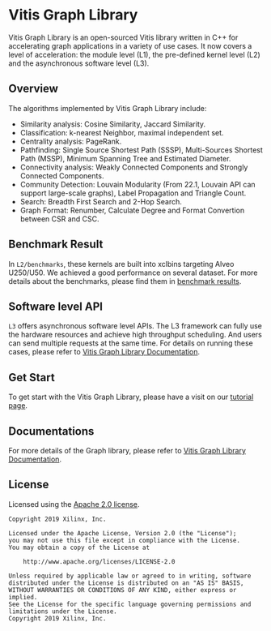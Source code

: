 # Vitis Graph Library

Vitis Graph Library is an open-sourced Vitis library written in C++ for accelerating graph applications in a variety of use cases. It now covers a level of acceleration: the module level (L1), the pre-defined kernel level (L2) and the asynchronous software level (L3). 

## Overview

The algorithms implemented by Vitis Graph Library include:

- Similarity analysis: Cosine Similarity, Jaccard Similarity.
- Classification: k-nearest Neighbor, maximal independent set.
- Centrality analysis: PageRank.
- Pathfinding: Single Source Shortest Path (SSSP), Multi-Sources Shortest Path (MSSP), Minimum Spanning Tree and Estimated Diameter.
- Connectivity analysis: Weakly Connected Components and Strongly Connected Components.
- Community Detection: Louvain Modularity (From 22.1, Louvain API can support large-scale graphs), Label Propagation and Triangle Count.
- Search: Breadth First Search and 2-Hop Search.
- Graph Format: Renumber, Calculate Degree and Format Convertion between CSR and CSC.


## Benchmark Result

In `L2/benchmarks`, these kernels are built into xclbins targeting Alveo U250/U50. We achieved a good performance on several dataset. For more details about the benchmarks, please find them in [benchmark results](https://xilinx.github.io/Vitis_Libraries/graph/2022.1/benchmark.html).

## Software level API

`L3` offers asynchronous software level APIs. The L3 framework can fully use the hardware resources and achieve high throughput scheduling. And users can send multiple requests at the same time. For details on running these cases, please refer to [Vitis Graph Library Documentation](https://xilinx.github.io/Vitis_Libraries/graph/2022.1/guide_L3/L3_internal/getting_started.html).

## Get Start

To get start with the Vitis Graph Library, please have a visit on our [tutorial page](https://xilinx.github.io/Vitis_Libraries/graph/2022.1/tutorial.html).

## Documentations

For more details of the Graph library, please refer to [Vitis Graph Library Documentation](https://xilinx.github.io/Vitis_Libraries/graph/2022.1/index.html).

## License

Licensed using the [Apache 2.0 license](https://www.apache.org/licenses/LICENSE-2.0).

    Copyright 2019 Xilinx, Inc.
    
    Licensed under the Apache License, Version 2.0 (the "License");
    you may not use this file except in compliance with the License.
    You may obtain a copy of the License at
    
        http://www.apache.org/licenses/LICENSE-2.0
    
    Unless required by applicable law or agreed to in writing, software
    distributed under the License is distributed on an "AS IS" BASIS,
    WITHOUT WARRANTIES OR CONDITIONS OF ANY KIND, either express or implied.
    See the License for the specific language governing permissions and
    limitations under the License.
    Copyright 2019 Xilinx, Inc.




